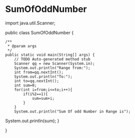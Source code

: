 # SumOfOddNumber
import java.util.Scanner;

public class SumOfOddNumber {

	/**
	 * @param args
	 */
	public static void main(String[] args) {
		// TODO Auto-generated method stub
		Scanner qq = new Scanner(System.in);
		System.out.println("Range from:");
		int from=qq.nextInt();
		System.out.println("To:");
		int to=qq.nextInt();
		int sum=0;
		for(int i=from;i<=to;i++){
			if(i%2==1){
				sum=sum+i;
			}
		}
		System.out.println("Sum Of odd Number in Range is");
 System.out.println(sum);
	}

}
